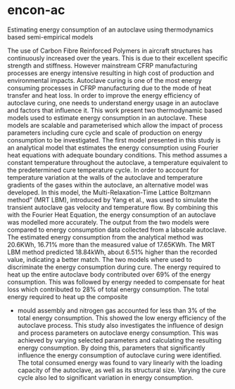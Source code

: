 # encon-ac
Estimating energy consumption of an autoclave using thermodynamics based semi-empirical models

The use of Carbon Fibre Reinforced Polymers in aircraft structures has continuously increased over
the years. This is due to their excellent specific strength and stiffness. However mainstream CFRP
manufacturing processes are energy intensive resulting in high cost of production and environmental
impacts. Autoclave curing is one of the most energy consuming processes in CFRP manufacturing
due to the mode of heat transfer and heat loss. In order to improve the energy efficiency of autoclave
curing, one needs to understand energy usage in an autoclave and factors that influence it. This work
present two thermodynamic based models used to estimate energy consumption in an autoclave. These
models are scalable and parameterised which allow the impact of process parameters including cure
cycle and scale of production on energy consumption to be investigated. The first model presented in
this study is an analytical model that estimates the energy consumption using Fourier heat equations
with adequate boundary conditions. This method assumes a constant temperature throughout the
autoclave, a temperature equivalent to the predetermined cure temperature cycle. In order to account
for temperature variation at the walls of the autoclave and temperature gradients of the gases within
the autoclave, an alternative model was developed. In this model, the Multi-Relaxation-Time Lattice
Boltzmann method” (MRT LBM), introduced by Yang et al., was used to simulate the transient
autoclave gas velocity and temperature flow. By combining this with the Fourier Heat Equation,
the energy consumption of an autoclave was modelled more accurately. The output from the two
models were compared to energy consumption data collected from a labscale autoclave. The estimated
energy consumption from the analytical method was 20.6KWh, 16.71% more than the measured value
of 17.65KWh. The MRT LBM method predicted 18.84kWh, about 6.51% higher than the recorded
value, indicating a better match. The two models where used to discriminate the energy consumption
during cure. The energy required to heat up the entire autoclave body contributed over 69% of
the energy consumption. This was followed by energy needed to compensate for heat loss which
contributed to 28% of total energy consumption. The total energy required to heat up the composite
- mould assembly and nitrogen gas accounted for less than 3% of the total energy consumption. This
showed the low energy efficiency of the autoclave process. This study also investigates the influence
of design and process parameters on autoclave energy consumption. This was achieved by varying
selected parameters and calculating the resulting energy consumption. By doing this, parameters
that significantly influence the energy consumption of autoclave curing were identified. The total
consumed energy was found to vary linearly with the loading capacity of the autoclave, as well as
its structural size. Varying the cure cycle also led to significant variation in energy consumption.
